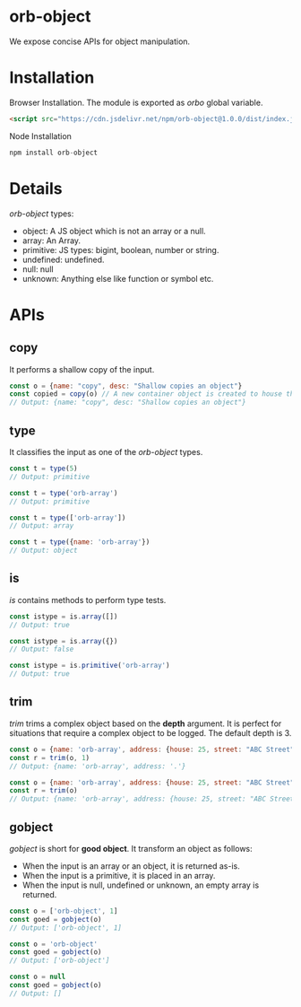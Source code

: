 # orb-object
We expose concise APIs for object manipulation.

# Installation
Browser Installation. The module is exported as *orbo* global variable.

```html
<script src="https://cdn.jsdelivr.net/npm/orb-object@1.0.0/dist/index.js"></script>
```

Node Installation
```js
npm install orb-object
```

# Details
*orb-object* types:
* object: A JS object which is not an array or a null.
* array: An Array.
* primitive: JS types: bigint, boolean, number or string.
* undefined: undefined.
* null: null
* unknown: Anything else like function or symbol etc.

# APIs
## copy
It performs a shallow copy of the input.
```js
const o = {name: "copy", desc: "Shallow copies an object"}
const copied = copy(o) // A new container object is created to house the contents of o.
// Output: {name: "copy", desc: "Shallow copies an object"}
```

## type
It classifies the input as one of the *orb-object* types.
```js
const t = type(5)
// Output: primitive

const t = type('orb-array')
// Output: primitive

const t = type(['orb-array'])
// Output: array

const t = type({name: 'orb-array'})
// Output: object
```

## is
*is* contains methods to perform type tests.
```js
const istype = is.array([])
// Output: true

const istype = is.array({})
// Output: false

const istype = is.primitive('orb-array')
// Output: true
```

## trim
*trim* trims a complex object based on the **depth** argument. It is perfect for situations that require a complex object to be logged. The default depth is 3.
```js
const o = {name: 'orb-array', address: {house: 25, street: "ABC Street"}}
const r = trim(o, 1)
// Output: {name: 'orb-array', address: '.'}

const o = {name: 'orb-array', address: {house: 25, street: "ABC Street"}}
const r = trim(o)
// Output: {name: 'orb-array', address: {house: 25, street: "ABC Street"}}
```

## gobject
*gobject* is short for **good object**. It transform an object as follows:
* When the input is an array or an object, it is returned as-is.
* When the input is a primitive, it is placed in an array.
* When the input is null, undefined or unknown, an empty array is returned.
```js
const o = ['orb-object', 1]
const goed = gobject(o)
// Output: ['orb-object', 1]

const o = 'orb-object'
const goed = gobject(o)
// Output: ['orb-object']

const o = null
const goed = gobject(o)
// Output: []
```
